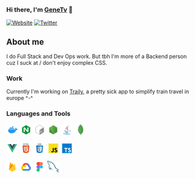 ### Hi there, I'm [GeneTv][website] 👋
[![Website](https://img.shields.io/website?label=genetv.net&style=for-the-badge&url=https%3A%2F%2Fgenetv.net)](https://genetv.net)
[![Twitter](https://img.shields.io/twitter/follow/ytGeneTv?color=1DA1F2&logo=twitter&style=for-the-badge)](https://twitter.com/intent/follow?screen_name=ytGeneTv&original_referer=https%3A%2F%2Fgithub.com%2FGeneTv)

## About me
I do Full Stack and Dev Ops work. But tbh I'm more of a Backend person cuz I suck at / don't enjoy complex CSS.

### Work
Currently I'm working on [Traily](https://traily.ch), a pretty sick app to simplify train travel in europe ^-^

### Languages and Tools
![Docker](./icons/docker.svg)
![Nginx](./icons/nginx.svg)
![Bash](./icons/bash.svg)
![Node](./icons/node.svg)
![Java](./icons/java.svg)
![MongoDB](./icons/mongodb.svg)

![Vue](./icons/vue.svg)
![HTML](./icons/html.svg)
![CSS](./icons/css.svg)
![Javascript](./icons/javascript.svg)
![Javascript](./icons/typescript.svg)

![Firebase](./icons/firebase.svg)
![Google cloud](./icons/google-cloud.svg)
![Figma](./icons/figma.svg)
![MySQL](./icons/mysql.svg)

<style>
img:not(img[alt=Website]):not(img[alt=Twitter]) { height: 32px; width: 32px; }
</style>

[website]: https://genetv.net
[twitter]: https://twitter.com/ytGeneTv